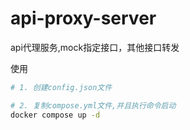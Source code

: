 # api-proxy-server
api代理服务,mock指定接口，其他接口转发

使用
```bash
# 1. 创建config.json文件

# 2. 复制compose.yml文件,并且执行命令启动
docker compose up -d
```